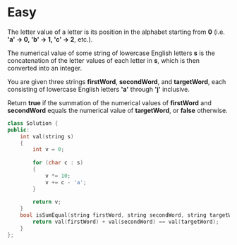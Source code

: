 # Easy

The letter value of a letter is its position in the alphabet starting from **0** (i.e. **'a' -> 0, 'b' -> 1, 'c' -> 2**, etc.).

The numerical value of some string of lowercase English letters **s** is the concatenation of the letter values of each letter in **s**, which is then converted into an integer.

You are given three strings **firstWord**, **secondWord**, and **targetWord**, each consisting of lowercase English letters **'a'** through **'j'** inclusive.

Return **true** if the summation of the numerical values of **firstWord** and **secondWord** equals the numerical value of **targetWord**, or **false** otherwise.

```cpp
class Solution {
public:
    int val(string s)
    {
        int v = 0;
        
        for (char c : s)
        {
            v *= 10;
            v += c - 'a';
        }
        
        return v;
    }
    bool isSumEqual(string firstWord, string secondWord, string targetWord) {
        return val(firstWord) + val(secondWord) == val(targetWord);
    }
};
```
